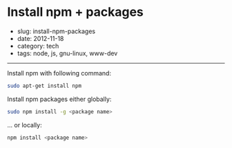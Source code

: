 # Install npm + packages

- slug: install-npm-packages
- date: 2012-11-18
- category: tech
- tags: node, js, gnu-linux, www-dev

---------------------------------

Install npm with following command:

````bash
sudo apt-get install npm
````
Install npm packages either globally:

````bash
sudo npm install -g <package name>
````
... or locally:

````bash
npm install <package name>
````